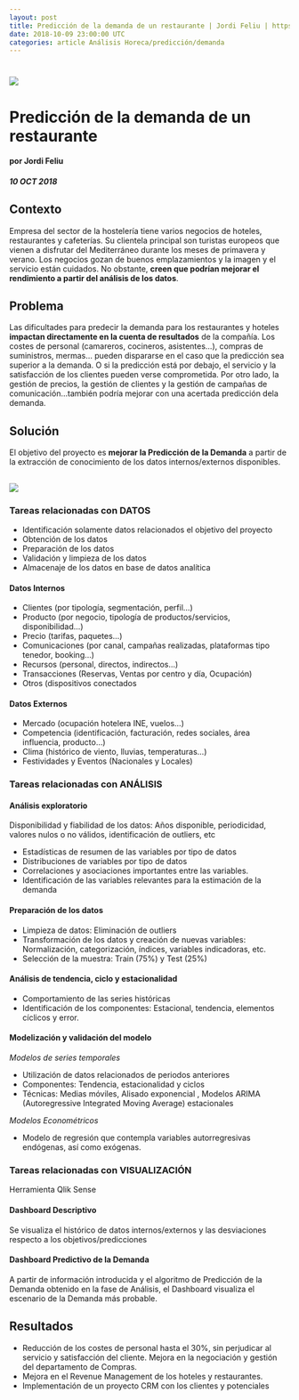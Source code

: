 ```yaml
---
layout: post
title: Predicción de la demanda de un restaurante | Jordi Feliu | https://www.datocms-assets.com/7606/1538742376-restaurante-demanda.png
date: 2018-10-09 23:00:00 UTC
categories: article Análisis Horeca/predicción/demanda
---
```


# ![](https://www.datocms-assets.com/7606/1540393209-restaurante-demandaopt.png)


# Predicción de la demanda de un restaurante

#### por Jordi Feliu
##### 10 OCT 2018

## Contexto

Empresa del sector de la hostelería tiene varios negocios de hoteles, restaurantes y cafeterías. Su clientela principal son turistas europeos que vienen a disfrutar del Mediterráneo durante los meses de primavera y verano. Los negocios gozan de buenos emplazamientos y la imagen y el servicio están cuidados. No obstante, **creen que podrían mejorar el rendimiento a partir del análisis de los datos**.

## Problema
Las dificultades para predecir la demanda para los restaurantes y hoteles **impactan directamente en la cuenta de resultados** de la compañía. Los costes de personal (camareros, cocineros, asistentes…), compras de suministros, mermas… pueden dispararse en el caso que la predicción sea superior a la demanda. O si la predicción está por debajo, el servicio y la satisfacción de los clientes pueden verse comprometida. 
Por otro lado, la gestión de precios, la gestión de clientes y la gestión de campañas de comunicación…también podría mejorar con una acertada predicción dela demanda.

## Solución
El objetivo del proyecto es **mejorar la Predicción de la Demanda** a partir de la extracción de conocimiento de los datos internos/externos disponibles.

## ![](https://www.datocms-assets.com/7606/1538742472-data-journey.png)

### Tareas relacionadas con DATOS

* Identificación solamente datos relacionados el objetivo del proyecto
* Obtención de los datos 
* Preparación de los datos
* Validación y limpieza de los datos
* Almacenaje de los datos en base de datos analítica

#### Datos Internos
* Clientes (por tipología, segmentación, perfil…)
* Producto (por negocio, tipología de productos/servicios, disponibilidad…)
* Precio (tarifas, paquetes…)
* Comunicaciones (por canal, campañas realizadas, plataformas tipo tenedor, booking…)
* Recursos (personal, directos, indirectos…)
* Transacciones (Reservas, Ventas por centro y día, Ocupación)
* Otros (dispositivos conectados

#### Datos Externos

* Mercado (ocupación hotelera INE, vuelos…)
* Competencia (identificación, facturación, redes sociales, área influencia, producto…)
* Clima (histórico de viento, lluvias, temperaturas…)
* Festividades y Eventos (Nacionales y Locales)


### Tareas relacionadas con ANÁLISIS

#### Análisis exploratorio

Disponibilidad y fiabilidad de los datos: Años disponible, periodicidad, valores nulos o no válidos, identificación de outliers, etc			

* Estadísticas de resumen de las variables por tipo de datos			
* Distribuciones de variables por tipo de datos			
* Correlaciones y asociaciones importantes entre las variables.
* Identificación de las variables relevantes para la estimación de la demanda 

#### Preparación de los datos				
* Limpieza de datos: Eliminación de outliers
* Transformación de los datos y creación de nuevas variables: Normalización, categorización, índices, variables indicadoras, etc.			
* Selección de la muestra: Train (75%) y Test (25%)			

#### Análisis de tendencia, ciclo y estacionalidad

* Comportamiento de las series históricas			
* Identificación de los componentes: Estacional, tendencia, elementos cíclicos y error.

#### Modelización y validación del modelo

*Modelos de series temporales*
* Utilización de datos relacionados de periodos anteriores		
* Componentes: Tendencia, estacionalidad y ciclos		
* Técnicas: Medias móviles, Alisado exponencial , Modelos ARIMA (Autoregressive Integrated Moving Average) estacionales		

*Modelos Econométricos*		
* Modelo de regresión que contempla variables autorregresivas endógenas, así como exógenas.	


### Tareas relacionadas con VISUALIZACIÓN

Herramienta Qlik Sense

#### Dashboard Descriptivo

Se visualiza el histórico de datos internos/externos y las desviaciones respecto a los objetivos/predicciones

#### Dashboard Predictivo de la Demanda

A partir de información introducida y el algoritmo de Predicción de la Demanda obtenido en la fase de Análisis, el Dashboard visualiza el escenario de la Demanda más probable.


## Resultados

* Reducción de los costes de personal hasta el 30%, sin perjudicar al servicio y satisfacción del cliente. Mejora en la negociación y gestión del departamento de Compras.
* Mejora en el Revenue Management de los hoteles y restaurantes.
* Implementación de un proyecto CRM con los clientes y potenciales